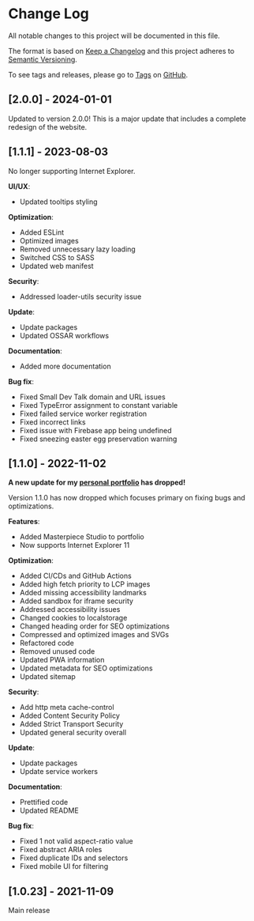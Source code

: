 # Change Log

All notable changes to this project will be documented in this file.

The format is based on [Keep a Changelog](http://keepachangelog.com/) and this project adheres to [Semantic Versioning](http://semver.org/).

To see tags and releases, please go to [Tags](https://github.com/AlexJSully/AlexJSully-Portfolio/tags) on [GitHub](https://github.com/AlexJSully/AlexJSully-Portfolio).

## [2.0.0] - 2024-01-01

Updated to version 2.0.0! This is a major update that includes a complete redesign of the website.

## [1.1.1] - 2023-08-03

No longer supporting Internet Explorer.

**UI/UX**:

-   Updated tooltips styling

**Optimization**:

-   Added ESLint
-   Optimized images
-   Removed unnecessary lazy loading
-   Switched CSS to SASS
-   Updated web manifest

**Security**:

-   Addressed loader-utils security issue

**Update**:

-   Update packages
-   Updated OSSAR workflows

**Documentation**:

-   Added more documentation

**Bug fix**:

-   Fixed Small Dev Talk domain and URL issues
-   Fixed TypeError assignment to constant variable
-   Fixed failed service worker registration
-   Fixed incorrect links
-   Fixed issue with Firebase app being undefined
-   Fixed sneezing easter egg preservation warning

## [1.1.0] - 2022-11-02

**A new update for my [personal portfolio](https://alexjsully.me/) has dropped!**

Version 1.1.0 has now dropped which focuses primary on fixing bugs and optimizations.

**Features**:

-   Added Masterpiece Studio to portfolio
-   Now supports Internet Explorer 11

**Optimization**:

-   Added CI/CDs and GitHub Actions
-   Added high fetch priority to LCP images
-   Added missing accessibility landmarks
-   Added sandbox for iframe security
-   Addressed accessibility issues
-   Changed cookies to localstorage
-   Changed heading order for SEO optimizations
-   Compressed and optimized images and SVGs
-   Refactored code
-   Removed unused code
-   Updated PWA information
-   Updated metadata for SEO optimizations
-   Updated sitemap

**Security**:

-   Add http meta cache-control
-   Added Content Security Policy
-   Added Strict Transport Security
-   Updated general security overall

**Update**:

-   Update packages
-   Update service workers

**Documentation**:

-   Prettified code
-   Updated README

**Bug fix**:

-   Fixed 1 not valid aspect-ratio value
-   Fixed abstract ARIA roles
-   Fixed duplicate IDs and selectors
-   Fixed mobile UI for filtering

## [1.0.23] - 2021-11-09

Main release
